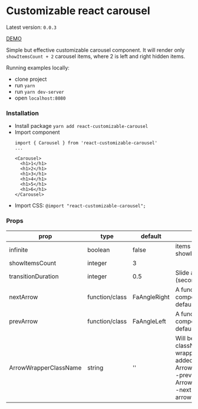 # Customizable react carousel

Latest version: ```0.0.3```

[DEMO](https://bf-man.github.io/)

Simple but effective customizable carousel component.
It will render only ```showItemsCount + 2``` carousel items, where 2 is left and right hidden items.

Running examples locally:

  - clone project
  - run ```yarn```
  - run ```yarn dev-server```
  - open ```localhost:8080```

### Installation
  - Install package
        ```
        yarn add react-customizable-carousel
        ```
  - Import component
    ```
    import { Carousel } from 'react-customizable-carousel'
    ...

    <Carousel>
      <h1>1</h1>
      <h1>2</h1>
      <h1>3</h1>
      <h1>4</h1>
      <h1>5</h1>
      <h1>6</h1>
    </Carousel>
    ```
  - Import CSS:
        ```
        @import "react-customizable-carousel";
        ```

### Props
| prop                  | type           | default      | info                                      |
| --------------------- | -------------- | ------------ | ----------------------------------------- |
| infinite              | boolean        | false        | items count should be showItemsCount + 1  |
| showItemsCount        | integer        | 3            |                                           |
| transitionDuration    | integer        | 0.5          | Slide animation duration (seconds)        |
| nextArrow             | function/class | FaAngleRight | A function/class of component to extend default next arrow |
| prevArrow             | function/class | FaAngleLeft  | A function/class of component to extend default prev arrow |
| ArrowWrapperClassName | string         | ''           | Will be added provided className to arrow wrapper. Also will be added ArrowWrapperClassName--prev and ArrowWrapperClassName--next to corresponding arrows|
